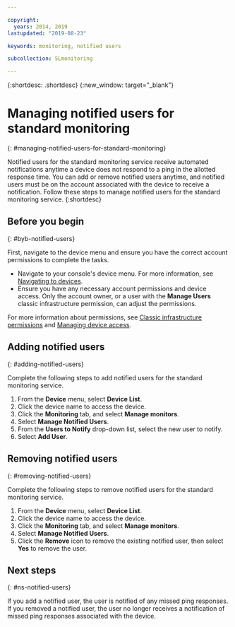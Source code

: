 ```yaml
---

copyright:
  years: 2014, 2019
lastupdated: "2019-08-23"

keywords: monitoring, notified users

subcollection: SLmonitoring

---
```


{:shortdesc: .shortdesc}
{:new_window: target="_blank"}

# Managing notified users for standard monitoring
{: #managing-notified-users-for-standard-monitoring}

Notified users for the standard monitoring service receive automated notifications anytime a device does not respond to a ping in the allotted response time. You can add or remove notified users anytime, and notified users must be on the account associated with the device to receive a notification. Follow these steps to manage notified users for the standard monitoring service.
{:shortdesc}

## Before you begin
{: #byb-notified-users}

First, navigate to the device menu and ensure you have the correct account permissions to complete the tasks.

* Navigate to your console's device menu. For more information, see [Navigating to devices](/docs/SLmonitoring?topic=virtual-servers-navigating-devices).
* Ensure you have any necessary account permissions and device access. Only the account owner, or a user with the **Manage Users** classic infrastructure permission, can adjust the permissions.

For more information about permissions, see [Classic infrastructure permissions](/docs/iam?topic=iam-infrapermission#infrapermission) and [Managing device access](/docs/vsi?topic=virtual-servers-managing-device-access).

## Adding notified users
{: #adding-notified-users}

Complete the following steps to add notified users for the standard monitoring service.
1. From the **Device** menu, select **Device List**.
2. Click the device name to access the device.
3. Click the **Monitoring** tab, and select **Manage monitors**.
4. Select **Manage Notified Users**.
5. From the **Users to Notify** drop-down list, select the new user to notify.
6. Select **Add User**.

## Removing notified users
{: #removing-notified-users}

Complete the following steps to remove notified users for the standard monitoring service.
1. From the **Device** menu, select **Device List**.
2. Click the device name to access the device.
3. Click the **Monitoring** tab, and select **Manage monitors**.
4. Select **Manage Notified Users**.
5. Click the **Remove** icon to remove the existing notified user, then select **Yes** to remove the user. 

## Next steps
{: #ns-notified-users}

If you add a notified user, the user is notified of any missed ping responses. If you removed a notified user, the user no longer receives a notification of missed ping responses associated with the device.
